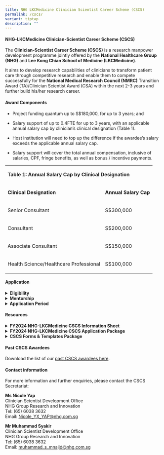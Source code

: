 ```yaml
---
title: NHG LKCMedicine Clinician Scientist Career Scheme (CSCS)
permalink: /cscs/
variant: tiptap
description: ""
---
```

<h4><strong>NHG-LKCMedicine Clinician-Scientist Career Scheme (CSCS)</strong></h4>
<p></p>
<p>The <strong>Clinician-Scientist Career Scheme (CSCS)</strong> is a research
manpower development programme jointly offered by the <strong>National Healthcare Group (NHG)</strong> and <strong>Lee Kong Chian School of Medicine (LKCMedicine)</strong>.</p>
<p>It aims to develop research capabilities of clinicians to transform patient
care through competitive research and enable them to compete successfully
for the <strong>National Medical Research Council (NMRC)</strong> Transition
Award (TA)/Clinician Scientist Award (CSA) within the next 2-3 years and
further build his/her research career.</p>
<p></p>
<h4><strong>Award Components</strong></h4>
<ul data-tight="true" class="tight">
<li>
<p>Project funding quantum up to S$180,000, for up to 3 years; and</p>
</li>
<li>
<p>Salary support of up to 0.4FTE for up to 3 years, with an applicable annual
salary cap by clinician’s clinical designation (Table 1).</p>
</li>
<li>
<p>Host institution will need to top up the difference if the awardee’s salary
exceeds the applicable annual salary cap.</p>
</li>
<li>
<p>Salary support will cover the total annual compensation, inclusive of
salaries, CPF, fringe benefits, as well as bonus / incentive payments.</p>
</li>
</ul>
<p></p>
<table style="minWidth: 50px">
<colgroup>
<col>
<col>
</colgroup>
<tbody>
<tr>
<td rowspan="1" colspan="2">
<p><strong>Table 1: Annual Salary Cap by Clinical Designation</strong>
</p>
</td>
</tr>
<tr>
<td rowspan="1" colspan="1">
<p><strong>Clinical Designation</strong>
</p>
</td>
<td rowspan="1" colspan="1">
<p><strong>Annual Salary Cap</strong>
</p>
</td>
</tr>
<tr>
<td rowspan="1" colspan="1">
<p>Senior Consultant</p>
</td>
<td rowspan="1" colspan="1">
<p>S$300,000</p>
</td>
</tr>
<tr>
<td rowspan="1" colspan="1">
<p>Consultant</p>
</td>
<td rowspan="1" colspan="1">
<p>S$200,000</p>
</td>
</tr>
<tr>
<td rowspan="1" colspan="1">
<p>Associate Consultant</p>
</td>
<td rowspan="1" colspan="1">
<p>S$150,000</p>
</td>
</tr>
<tr>
<td rowspan="1" colspan="1">
<p>Health Science/Healthcare Professional</p>
</td>
<td rowspan="1" colspan="1">
<p>S$100,000</p>
</td>
</tr>
</tbody>
</table>
<p></p>
<h4><strong>Application</strong></h4>
<div data-type="detailGroup" class="isomer-accordion-group isomer-accordion isomer-accordion-white">
<details class="isomer-details">
<summary><strong>Eligibility</strong>
</summary>
<div data-type="detailsContent" class="isomer-details-content">
<p></p>
<ol data-tight="true" class="tight">
<li>
<p>Applicants should be:</p>
<p><strong>(a) Doctors </strong>(i.e. clinically qualified with MBBS/MD/BDS)
with primary appointments of at least Associate Consultant at NHG institutions.
<br>OR
<br><strong>(b) Health Science/Healthcare Professionals</strong> with non-medical
degrees, such as nurses, pharmacists and other allied health professions
(as listed on <a href="https://www.moh.gov.sg/hpp/allied-health-professionals/career-practices/CareerNPracticesDetails/allied-health-professions" rel="noopener nofollow" target="_blank">MOH's website</a>)
in clinical practice, with primary appointments at NHG institutions and
have at least 7 years of clinical or research experience. Clinical post-graduate
qualification would be an advantage.</p>
<p></p>
</li>
<li>
<p>All applicants should also fulfil the following criteria:
<br>
<br>(a) Has a research PhD
<br>(b) Has a good publication track record in peer-reviewed journals
<br>(c) The CSCS research project should be relevant to the research themes
of NHG and LKCMedicine. (Eligible applicants who do not meet these criteria
may contact the CSCS Secretariat for further discussion on suitability
of the scheme.)</p>
<p></p>
</li>
<li>
<p>On an exceptional basis, an applicant without a PhD could be considered
if he/she is committed to enroll into the LKCMedicine PhD programme during
the CSCS award period.</p>
<p></p>
</li>
<li>
<p>As awardees are expected to apply to NMRC TA/CSA by the end of their CSCS
award period, applicants should take note of the latest eligibility criteria
for the respective national talent development scheme and ensure that he/she
is able to meet them.</p>
<p></p>
</li>
<li>
<p>Interested clinicians are strongly encouraged to contact the CSCS Secretariat
for discussion on suitability of the Programme prior to submitting a Letter
of Intent (LOI).</p>
<p></p>
</li>
<li>
<p>Applicants are required to seek endorsements for their applications from
their Reporting Officer (RO), Head of Department (HOD), Director/Chief/Head
of Family Group (applicable for nurses, pharmacists and other allied health
professions listed on MOH’s website only) and Director of Research (DOR).</p>
<p></p>
</li>
<li>
<p>The applicant’s Department should be able to make provisions for the applicant’s
research commitments during the CSCS award period (if awarded) and continue
to facilitate his/her career pathway as a clinician-scientist beyond the
CSCS award.</p>
<p></p>
</li>
</ol>
</div>
</details>
</div>
<div data-type="detailGroup" class="isomer-accordion-group isomer-accordion isomer-accordion-white">
<details class="isomer-details">
<summary><strong>Mentorship</strong>
</summary>
<div data-type="detailsContent" class="isomer-details-content">
<p></p>
<ol data-tight="true" class="tight">
<li>
<p>Each applicant is required to nominate a mentor from NHG and a mentor
from LKCMedicine (subject to approval by the review committee) to guide
them in their research career and project.</p>
<p></p>
</li>
<li>
<p>The CSCS Secretariat may assist in the nomination of appropriate mentor(s)
where required.</p>
<p></p>
</li>
<li>
<p>The mentor should be an established clinician scientist or clinical scientist
who:
<br>
<br>(a) Is involved in research with significant impact on clinical care;
<br>
</p>
<p>(b) Has had experience as Principal investigator (PI) in a relevant area
of research;</p>
<p>(c) Has strong foundation and knowledge in research methodology and conduct;</p>
<p>(d) Has obtained intramural/extramural grant(s) during the past 5 years;</p>
<p>(e) Has an established research track record; and</p>
<p>(f) Has had experience in supervising or providing research mentorship
to junior investigators or peers.</p>
</li>
</ol>
<p></p>
<p></p>
</div>
</details>
</div>
<div data-type="detailGroup" class="isomer-accordion-group isomer-accordion isomer-accordion-white">
<details class="isomer-details">
<summary><strong>Application Period</strong>
</summary>
<div data-type="detailsContent" class="isomer-details-content">
<ol data-tight="true" class="tight">
<li>
<p>Applicants are required to submit all application documents (Table 2) <strong>in softcopy</strong> to
the CSCS Secretariat at NHG Group Research through their Institution’s
Clinical Research Unit (CRU)/Clinical Research and Innovation Office (CRIO).</p>
<p></p>
</li>
<li>
<p>The Institution’s CRU/CRIO will set respective internal deadlines for
the above submissions. Please check with your institutions for these deadlines.</p>
<p></p>
</li>
<li>
<p>The Institution’s CRU/CRIO will ensure that the respective documents reach
the CSCS Secretariat by the stipulated deadlines.</p>
<p></p>
</li>
<li>
<p>Applications submitted after the call closing date and time will not be
considered.</p>
</li>
</ol>
<p></p>
<table style="minWidth: 50px">
<colgroup>
<col>
<col>
</colgroup>
<tbody>
<tr>
<td rowspan="1" colspan="2">
<p><strong>Table 2. FY2024 Call for Applications I Timeline</strong>
</p>
</td>
</tr>
<tr>
<td rowspan="1" colspan="1">
<p><strong>Call Opening</strong>
</p>
</td>
<td rowspan="1" colspan="1">
<p>9 April 2024 (Tuesday)</p>
</td>
</tr>
<tr>
<td rowspan="1" colspan="1">
<p><strong>Letter of Intent Submission Deadline</strong>
<br>(a) Letter of Intent (LOI);
<br>(b)&nbsp;Applicant’s Curriculum Vitae (CV)</p>
</td>
<td rowspan="1" colspan="1">
<p>7 May 2024 (Tuesday), 12pm (SGT)</p>
</td>
</tr>
<tr>
<td rowspan="1" colspan="1">
<p><strong>Full Application Submission Deadline</strong>
<br>(c) Application Form;
<br>(d) Budget Breakdown Form;
<br>(e) Other Supporting Documents (e.g., Academic Transcripts etc.);
<br>(f) Research Team Members and Mentors’ CVs</p>
</td>
<td rowspan="1" colspan="1">
<p>21 May 2024 (Tuesday), 12pm (SGT)</p>
</td>
</tr>
</tbody>
</table>
<p></p>
</div>
</details>
</div>
<h4><strong>Resources</strong></h4>
<div data-type="detailGroup" class="isomer-accordion-group isomer-accordion isomer-accordion-white">
<details class="isomer-details">
<summary><strong>FY2024 NHG-LKCMedicine CSCS Information Sheet</strong>
</summary>
<div data-type="detailsContent" class="isomer-details-content">
<p>This document contains important information about the objective of the
scheme, award components, eligibility, application procedure, evaluation
criteria and expected deliverables etc., and should be read carefully before
proceeding to apply.</p>
<p></p>
<p>Download the <a href="/files/CSCS Files/CSCS_Information_Sheet.pdf" rel="noopener noreferrer nofollow" target="_blank">CSCS Information Sheet here</a>.</p>
<p></p>
</div>
</details>
</div>
<div data-type="detailGroup" class="isomer-accordion-group isomer-accordion isomer-accordion-white">
<details class="isomer-details">
<summary><strong>FY2024 NHG-LKCMedicine CSCS Application Package</strong>
</summary>
<div data-type="detailsContent" class="isomer-details-content">
<p>The CSCS Application Package consists of templates for the following documents:
<br>1. Information Sheet
<br>2. Letter of Intent (LOI)
<br>3. Application Form
<br>4. Budget Breakdown Form
<br>5. Application Checklist (For reference only); and
<br>6. NHG Research Funding Guidelines (For reference only).</p>
<p></p>
<p>Download the <a href="https://for.sg/cscs-application-package" rel="noopener nofollow" target="_blank">CSCS Application Package here</a>.</p>
<p></p>
</div>
</details>
</div>
<div data-type="detailGroup" class="isomer-accordion-group isomer-accordion isomer-accordion-white">
<details class="isomer-details">
<summary><strong>CSCS Forms &amp; Templates Package</strong>
</summary>
<div data-type="detailsContent" class="isomer-details-content">
<p>The CSCS Forms &amp; Templates Package consists of the following documents:
<br>(1) CSCS Variation Forms
<br>a. Request for Budget Variation Form
<br>b. Request to fund Unbudgeted Item Form
<br>c. Request for Time Extension Form
<br>d. Request for Change of Research Scope</p>
<p>(2) CSCS Interim Report Template
<br>(3) CSCS Final Report Template
<br>(4) Annex for CSCS Interim &amp; Final Report Template
<br>(5) CSCS Research Protected Time Logsheet
<br>(6) NHG Research Funding Guidelines</p>
<p></p>
<p>Download the <a href="https://for.sg/cscs-resources" rel="noopener nofollow" target="_blank">CSCS Forms &amp; Template Package here</a>.</p>
<p></p>
</div>
</details>
</div>
<h4><strong>Past CSCS Awardees</strong></h4>
<p>Download the list of our <a href="/files/CSCS Files/CSCS_page_CSCS_Past_Awardees.pdf" rel="noopener noreferrer nofollow" target="_blank">past CSCS awardees here</a>.</p>
<h4><strong>Contact information</strong></h4>
<p>For more information and further enquiries, please contact the CSCS Secretariat:</p>
<p><strong>Ms Nicole Yap</strong>
<br>Clinician Scientist Development Office
<br>NHG Group Research and Innovation
<br>Tel: (65) 6038 3632
<br>Email: <a href="mailto:Nicole_YX_YAP@nhg.com.sg" rel="noopener noreferrer nofollow" target="_blank">Nicole_YX_YAP@nhg.com.sg</a>
</p>
<p></p>
<p><strong>Mr Muhammad Syakir</strong>
<br>Clinician Scientist Development Office
<br>NHG Group Research and Innovation
<br>Tel: (65) 6038 3632
<br>Email: <a href="mailto:muhammad_s_mnajid@nhg.com.sg" rel="noopener noreferrer nofollow" target="_blank">muhammad_s_mnajid@nhg.com.sg</a>
</p>
<p></p>
<p></p>
<p></p>
<p></p>
<p></p>
<p></p>